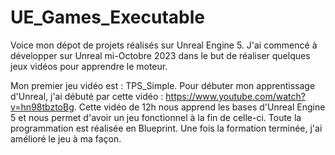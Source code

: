 # UE_Games_Executable
Voice mon dépot de projets réalisés sur Unreal Engine 5.
J'ai commencé à développer sur Unreal mi-Octobre 2023 dans le but de réaliser quelques jeux vidéos pour apprendre le moteur.

Mon premier jeu vidéo est : TPS_Simple. Pour débuter mon apprentissage d'Unreal, j'ai débuté par cette vidéo : https://www.youtube.com/watch?v=hn98tbztoBg.
Cette vidéo de 12h nous apprend les bases d'Unreal Engine 5 et nous permet d'avoir un jeu fonctionnel à la fin de celle-ci. Toute la programmation est réalisée en Blueprint.
Une fois la formation terminée, j'ai amélioré le jeu à ma façon.
 
